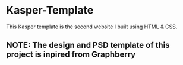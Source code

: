 # Kasper-Template
This Kasper template is the second website I built using HTML &amp; CSS.

## NOTE: The design and PSD template of this project is inpired from Graphberry
